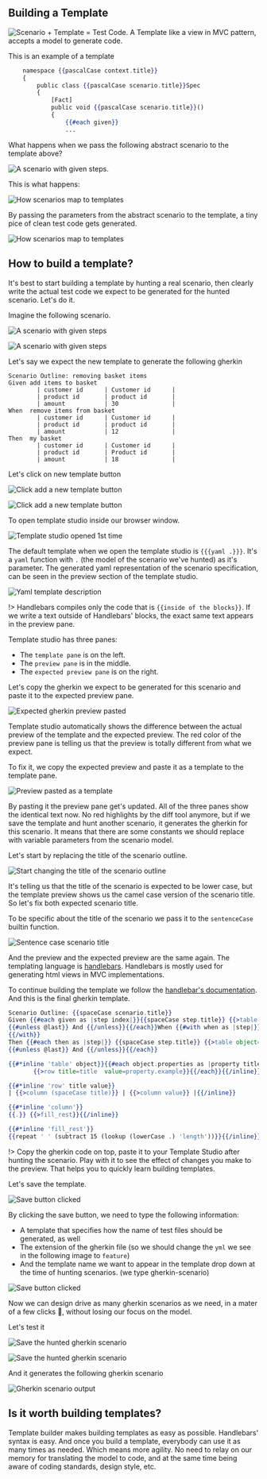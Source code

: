 
## Building a Template

![Scenario + Template = Test Code.](https://cdn.jsdelivr.net/gh/ScenarioHunting/docs-scenario-hunting@gh-pages/content/Quick-Start/Building-a-template/images/shared/scenario-and-template-make-test.jpg)
A Template like a view in MVC pattern, accepts a model to generate code.

This is an example of a template
````handlebars
    namespace {{pascalCase context.title}}
    {
        public class {{pascalCase scenario.title}}Spec
        {
            [Fact]
            public void {{pascalCase scenario.title}}()
            {
                {{#each given}}
                ...
````

What happens when we pass the following abstract scenario to the template above?

![A scenario with given steps.](https://cdn.jsdelivr.net/gh/ScenarioHunting/docs-scenario-hunting@gh-pages/content/Quick-Start/Building-a-template/images/shared/remove-items-from-basket-scenario.png)

This is what happens:

![How scenarios map to templates](https://cdn.jsdelivr.net/gh/ScenarioHunting/docs-scenario-hunting@gh-pages/content/Quick-Start/Building-a-template/images/shared/scenario-template-mapping.jpg)

By passing the parameters from the abstract scenario to the template, a tiny pice of clean test code gets generated.

![How scenarios map to templates](https://cdn.jsdelivr.net/gh/ScenarioHunting/docs-scenario-hunting@gh-pages/content/Quick-Start/Building-a-template/images/shared/test-code-generated.png)

## How to build a template?

It's best to start building a template by hunting a real scenario, then clearly write the actual test code we expect to be generated for the hunted scenario. Let's do it.

Imagine the following scenario.

<!-- tabs:start -->
<!-- tab:Event Storming -->
![A scenario with given steps](https://cdn.jsdelivr.net/gh/ScenarioHunting/docs-scenario-hunting@gh-pages/content/Quick-Start/Building-a-template/images/event-storming/api-scenario-hunted.png)
<!-- tab:Event Modeling -->
![A scenario with given steps](https://cdn.jsdelivr.net/gh/ScenarioHunting/docs-scenario-hunting@gh-pages/content/Quick-Start/Building-a-template/images/event-modeling/api-scenario-hunted.png)
<!-- tabs:end -->

Let's say we expect the new template to generate the following gherkin

````gherkin
Scenario Outline: removing basket items
Given add items to basket 
        | customer id      | Customer id      |
        | product id       | product id       |
        | amount           | 30               |
When  remove items from basket 
        | customer id      | Customer id      |
        | product id       | product id       |
        | amount           | 12               |
Then  my basket 
        | customer id      | Customer id      |
        | product id       | Product id       |
        | amount           | 18               |
````

Let's click on new template button

<!-- tabs:start -->
<!-- tab:Event Storming -->
![Click add a new template button](https://cdn.jsdelivr.net/gh/ScenarioHunting/docs-scenario-hunting@gh-pages/content/Quick-Start/Building-a-template/images/event-storming/add-a-new-template.png)
<!-- tab:Event Modeling -->
![Click add a new template button](https://cdn.jsdelivr.net/gh/ScenarioHunting/docs-scenario-hunting@gh-pages/content/Quick-Start/Building-a-template/images/event-modeling/add-a-new-template.png)
<!-- tabs:end -->

To open template studio inside our browser window.

![Template studio opened 1st time](https://cdn.jsdelivr.net/gh/ScenarioHunting/docs-scenario-hunting@gh-pages/content/Quick-Start/Building-a-template/images/shared/template-studio-opened-1st-time.png)

The default template when we open the template studio is `{{{yaml .}}}`. It's a `yaml` function with `.` (the model of the scenario we've hunted) as it's parameter. The generated yaml representation of the scenario specification, can be seen in the preview section of the template studio. 

![Yaml template description](https://cdn.jsdelivr.net/gh/ScenarioHunting/docs-scenario-hunting@gh-pages/content/Quick-Start/Building-a-template/images/shared/yaml-template-description.jpg)

!> Handlebars compiles only the code that is `{{inside of the blocks}}`. If we write a text outside of Handlebars' blocks, the exact same text appears in the preview pane.

Template studio has three panes:
- The `template pane` is on the left.
- The `preview pane` is in the middle.
- The `expected preview pane` is on the right.

Let's copy the gherkin we expect to be generated for this scenario and paste it to the expected preview pane.

![Expected gherkin preview pasted](https://cdn.jsdelivr.net/gh/ScenarioHunting/docs-scenario-hunting@gh-pages/content/Quick-Start/Building-a-template/images/shared/expected-gherkin-pasted.png)

Template studio automatically shows the difference between the actual preview of the template and the expected preview. The red color of the preview pane is telling us that the preview is totally different from what we expect.

To fix it, we copy the expected preview and paste it as a template to the template pane.

![Preview pasted as a template](https://cdn.jsdelivr.net/gh/ScenarioHunting/docs-scenario-hunting@gh-pages/content/Quick-Start/Building-a-template/images/shared/preview-pasted-as-template.png)

By pasting it the preview pane get's updated. All of the three panes show the identical text now.
No red highlights by the diff tool anymore, but if we save the template and hunt another scenario, it generates the gherkin for this scenario. It means that there are some constants we should replace with variable parameters from the scenario model.

Let's start by replacing the title of the scenario outline. 

![Start changing the title of the scenario outline](https://cdn.jsdelivr.net/gh/ScenarioHunting/docs-scenario-hunting@gh-pages/content/Quick-Start/Building-a-template/images/shared/scenario-title-changed.png)

It's telling us that the title of the scenario is expected to be lower case, but the template preview shows us the camel case version of the scenario title. So let's fix both expected scenario title. 

To be specific about the title of the scenario we pass it to the `sentenceCase` builtin function.

![Sentence case scenario title](https://cdn.jsdelivr.net/gh/ScenarioHunting/docs-scenario-hunting@gh-pages/content/Quick-Start/Building-a-template/images/shared/scenario-title-sentence-cased.png)

And the preview and the expected preview are the same again. The templating language is [handlebars](https://handlebarsjs.com/).
 Handlebars is mostly used for generating html views in MVC implementations. 
 
 To continue building the template we follow the [handlebar's documentation](https://handlebarsjs.com/). And this is the final gherkin template.

 ````handlebars
 Scenario Outline: {{spaceCase scenario.title}}
Given {{#each given as |step index|}}{{spaceCase step.title}} {{>table object=step.schema}}
{{#unless @last}} And {{/unless}}{{/each}}When {{#with when as |step|}} {{spaceCase step.title}} {{>table object=step.schema}}
{{/with}}
Then {{#each then as |step|}} {{spaceCase step.title}} {{>table object=step.schema}}
{{#unless @last}} And {{/unless}}{{/each}}

{{#*inline 'table' object}}{{#each object.properties as |property title|}}
        {{>row title=title  value=property.example}}{{/each}}{{/inline}}

{{#*inline 'row' title value}}
| {{>column (spaceCase title)}} | {{>column value}} |{{/inline}}

{{#*inline 'column'}}
{{.}} {{>fill_rest}}{{/inline}}

{{#*inline 'fill_rest'}}
{{repeat ' ' (subtract 15 (lookup (lowerCase .) 'length'))}}{{/inline}}
````

!> Copy the gherkin code on top, paste it to your Template Studio after hunting the scenario. Play with it to see the effect of changes you make to the preview. That helps you to quickly learn building templates.

Let's save the template.

![Save button clicked](https://cdn.jsdelivr.net/gh/ScenarioHunting/docs-scenario-hunting@gh-pages/content/Quick-Start/Building-a-template/images/shared/save-button-1-clicked.jpg)

By clicking the save button, we need to type the following information:
* A template that specifies how the name of test files should be generated, as well
* The extension of the gherkin file (so we should change the `yml` we see in the following image to `feature`)
* And the template name we want to appear in the template drop down at the time of hunting scenarios. (we type gherkin-scenario)

![Save button clicked](https://cdn.jsdelivr.net/gh/ScenarioHunting/docs-scenario-hunting@gh-pages/content/Quick-Start/Building-a-template/images/shared/click-save-button-2.png)

Now we can design drive as many gherkin scenarios as we need, in a mater of a few clicks 🚀, without losing our focus on the model.

Let's test it

<!-- tabs:start -->
<!-- tab:Event Storming -->
![Save the hunted gherkin scenario](https://cdn.jsdelivr.net/gh/ScenarioHunting/docs-scenario-hunting@gh-pages/content/Quick-Start/Building-a-template/images/event-storming/save-hunted-scenario.png)
<!-- tab:Event Modeling -->
![Save the hunted gherkin scenario](https://cdn.jsdelivr.net/gh/ScenarioHunting/docs-scenario-hunting@gh-pages/content/Quick-Start/Building-a-template/images/event-modeling/save-hunted-scenario.png)
<!-- tabs:end -->

And it generates the following gherkin scenario

![Gherkin scenario output](https://cdn.jsdelivr.net/gh/ScenarioHunting/docs-scenario-hunting@gh-pages/content/Quick-Start/Building-a-template/images/shared/scenario-as-gherkin.png)

## Is it worth building templates?
Template builder makes building templates as easy as possible. 
Handlebars' syntax is easy. 
And once you build a template, everybody can use it as many times as needed. Which means more agility. No need to relay on our memory for translating the model to code, and at the same time being aware of coding standards, design style, etc.